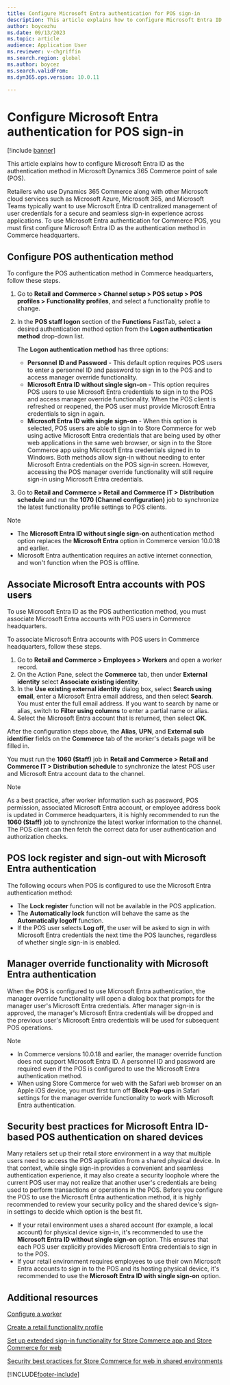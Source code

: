 ```yaml
---
title: Configure Microsoft Entra authentication for POS sign-in
description: This article explains how to configure Microsoft Entra ID as the authentication method in Microsoft Dynamics 365 Commerce point of sale.
author: boycezhu
ms.date: 09/13/2023
ms.topic: article
audience: Application User
ms.reviewer: v-chgriffin
ms.search.region: global
ms.author: boycez
ms.search.validFrom: 
ms.dyn365.ops.version: 10.0.11

---
```


# Configure Microsoft Entra authentication for POS sign-in

[!include [banner](includes/banner.md)]

This article explains how to configure Microsoft Entra ID as the authentication method in Microsoft Dynamics 365 Commerce point of sale (POS).

Retailers who use Dynamics 365 Commerce along with other Microsoft cloud services such as Microsoft Azure, Microsoft 365, and Microsoft Teams typically want to use Microsoft Entra ID centralized management of user credentials for a secure and seamless sign-in experience across applications. To use Microsoft Entra authentication for Commerce POS, you must first configure Microsoft Entra ID as the authentication method in Commerce headquarters.

## Configure POS authentication method

To configure the POS authentication method in Commerce headquarters, follow these steps.
	
1. Go to **Retail and Commerce \> Channel setup \> POS setup \> POS profiles \> Functionality profiles**, and select a functionality profile to change.
1. In the **POS staff logon** section of the **Functions** FastTab, select a desired authentication method option from the **Logon authentication method** drop-down list.

    The **Logon authentication method** has three options:
	
    - **Personnel ID and Password** - This default option requires POS users to enter a personnel ID and password to sign in to the POS and to access manager override functionality.
    - **Microsoft Entra ID without single sign-on** - This option requires POS users to use Microsoft Entra credentials to sign in to the POS and access manager override functionality. When the POS client is refreshed or reopened, the POS user must provide Microsoft Entra credentials to sign in again.
    - **Microsoft Entra ID with single sign-on** - When this option is selected, POS users are able to sign in to Store Commerce for web using active Microsoft Entra credentials that are being used by other web applications in the same web browser, or sign in to the Store Commerce app using Microsoft Entra credentials signed in to Windows. Both methods allow sign-in without needing to enter Microsoft Entra credentials on the POS sign-in screen. However, accessing the POS manager override functionality will still require sign-in using Microsoft Entra credentials.

1. Go to **Retail and Commerce > Retail and Commerce IT > Distribution schedule** and run the **1070 (Channel configuration)** job to synchronize the latest functionality profile settings to POS clients.

> [!NOTE]
> - The **Microsoft Entra ID without single sign-on** authentication method option replaces the **Microsoft Entra** option in Commerce version 10.0.18 and earlier.
> - Microsoft Entra authentication requires an active internet connection, and won't function when the POS is offline.

## Associate Microsoft Entra accounts with POS users

To use Microsoft Entra ID as the POS authentication method, you must associate Microsoft Entra accounts with POS users in Commerce headquarters. 

To associate Microsoft Entra accounts with POS users in Commerce headquarters, follow these steps.
	
1. Go to **Retail and Commerce \> Employees \> Workers** and open a worker record.
1. On the Action Pane, select the **Commerce** tab, then under **External identity** select **Associate existing identity**. 
1. In the **Use existing external identity** dialog box, select **Search using email**, enter a Microsoft Entra email address, and then select **Search**. You must enter the full email address. If you want to search by name or alias, switch to **Filter using columns** to enter a partial name or alias.
1. Select the Microsoft Entra account that is returned, then select **OK**.

After the configuration steps above, the **Alias**, **UPN**, and **External sub identifier** fields on the **Commerce** tab of the worker's details page will be filled in.

You must run the **1060 (Staff)** job in **Retail and Commerce > Retail and Commerce IT > Distribution schedule** to synchronize the latest POS user and Microsoft Entra account data to the channel.

> [!NOTE]
> As a best practice, after worker information such as password, POS permission, associated Microsoft Entra account, or employee address book is updated in Commerce headquarters, it is highly recommended to run the **1060 (Staff)** job to synchronize the latest worker information to the channel. The POS client can then fetch the correct data for user authentication and authorization checks.

## POS lock register and sign-out with Microsoft Entra authentication

The following occurs when POS is configured to use the Microsoft Entra authentication method:

- The **Lock register** function will not be available in the POS application. 
- The **Automatically lock** function will behave the same as the **Automatically logoff** function.
- If the POS user selects **Log off**, the user will be asked to sign in with Microsoft Entra credentials the next time the POS launches, regardless of whether single sign-in is enabled.

## Manager override functionality with Microsoft Entra authentication

When the POS is configured to use Microsoft Entra authentication, the manager override functionality will open a dialog box that prompts for the manager user's Microsoft Entra credentials. After manager sign-in is approved, the manager's Microsoft Entra credentials will be dropped and the previous user's Microsoft Entra credentials will be used for subsequent POS operations.

> [!NOTE]
> - In Commerce versions 10.0.18 and earlier, the manager override function does not support Microsoft Entra ID. A personnel ID and password are required even if the POS is configured to use the Microsoft Entra authentication method.
> - When using Store Commerce for web with the Safari web browser on an Apple iOS device, you must first turn off **Block Pop-ups** in Safari settings for the manager override functionality to work with Microsoft Entra authentication. 

## Security best practices for Microsoft Entra ID-based POS authentication on shared devices

Many retailers set up their retail store environment in a way that multiple users need to access the POS application from a shared physical device. In that context, while single sign-in provides a convenient and seamless authentication experience, it may also create a security loophole where the current POS user may not realize that another user's credentials are being used to perform transactions or operations in the POS. Before you configure the POS to use the Microsoft Entra authentication method, it is highly recommended to review your security policy and the shared device's sign-in settings to decide which option is the best fit.

- If your retail environment uses a shared account (for example, a local account) for physical device sign-in, it's recommended to use the **Microsoft Entra ID without single sign-on** option. This ensures that each POS user explicitly provides Microsoft Entra credentials to sign in to the POS.
- If your retail environment requires employees to use their own Microsoft Entra accounts to sign in to the POS and its hosting physical device, it's recommended to use the **Microsoft Entra ID with single sign-on** option.

## Additional resources

[Configure a worker](tasks/worker.md)

[Create a retail functionality profile](retail-functionality-profile.md)

[Set up extended sign-in functionality for Store Commerce app and Store Commerce for web](extended-logon.md)

[Security best practices for Store Commerce for web in shared environments](dev-itpro/secure-retail-cloud-pos.md)



[!INCLUDE[footer-include](../includes/footer-banner.md)]